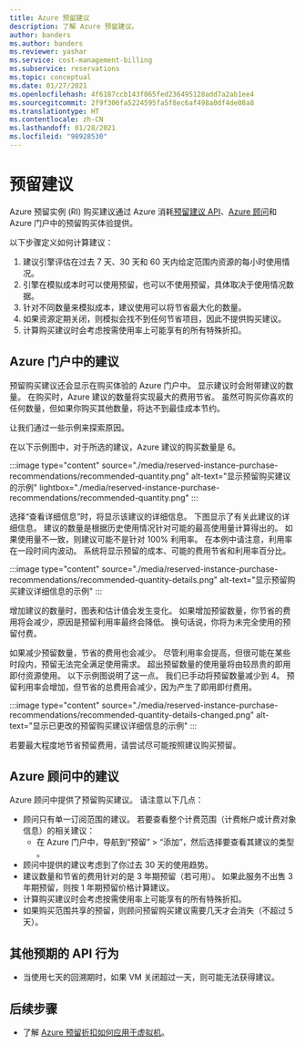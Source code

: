```yaml
---
title: Azure 预留建议
description: 了解 Azure 预留建议。
author: banders
ms.author: banders
ms.reviewer: yashar
ms.service: cost-management-billing
ms.subservice: reservations
ms.topic: conceptual
ms.date: 01/27/2021
ms.openlocfilehash: 4f6187ccb143f065fed236495128add7a2ab1ee4
ms.sourcegitcommit: 2f9f306fa5224595fa5f8ec6af498a0df4de08a8
ms.translationtype: HT
ms.contentlocale: zh-CN
ms.lasthandoff: 01/28/2021
ms.locfileid: "98928530"
---
```

# <a name="reservation-recommendations"></a>预留建议

Azure 预留实例 (RI) 购买建议通过 Azure 消耗[预留建议 API](/rest/api/consumption/reservationrecommendations)、[Azure 顾问](../../advisor/advisor-cost-recommendations.md#buy-reserved-virtual-machine-instances-to-save-money-over-pay-as-you-go-costs)和 Azure 门户中的预留购买体验提供。

以下步骤定义如何计算建议：

1. 建议引擎评估在过去 7 天、30 天和 60 天内给定范围内资源的每小时使用情况。
2. 引擎在模拟成本时可以使用预留，也可以不使用预留，具体取决于使用情况数据。
3. 针对不同数量来模拟成本，建议使用可以将节省最大化的数量。
4. 如果资源定期关闭，则模拟会找不到任何节省项目，因此不提供购买建议。
5. 计算购买建议时会考虑按需使用率上可能享有的所有特殊折扣。

## <a name="recommendations-in-the-azure-portal"></a>Azure 门户中的建议

预留购买建议还会显示在购买体验的 Azure 门户中。 显示建议时会附带建议的数量。 在购买时，Azure 建议的数量将实现最大的费用节省。 虽然可购买你喜欢的任何数量，但如果你购买其他数量，将达不到最佳成本节约。

让我们通过一些示例来探索原因。

在以下示例图中，对于所选的建议，Azure 建议的购买数量是 6。

:::image type="content" source="./media/reserved-instance-purchase-recommendations/recommended-quantity.png" alt-text="显示预留购买建议的示例" lightbox="./media/reserved-instance-purchase-recommendations/recommended-quantity.png" :::

选择“查看详细信息”时，将显示该建议的详细信息。 下图显示了有关此建议的详细信息。 建议的数量是根据历史使用情况针对可能的最高使用量计算得出的。 如果使用量不一致，则建议可能不是针对 100% 利用率。 在本例中请注意，利用率在一段时间内波动。 系统将显示预留的成本、可能的费用节省和利用率百分比。

:::image type="content" source="./media/reserved-instance-purchase-recommendations/recommended-quantity-details.png" alt-text="显示预留购买建议详细信息的示例" :::

增加建议的数量时，图表和估计值会发生变化。 如果增加预留数量，你节省的费用将会减少，原因是预留利用率最终会降低。 换句话说，你将为未完全使用的预留付费。

如果减少预留数量，节省的费用也会减少。 尽管利用率会提高，但很可能在某些时段内，预留无法完全满足使用需求。 超出预留数量的使用量将由较昂贵的即用即付资源使用。 以下示例图说明了这一点。 我们已手动将预留数量减少到 4。 预留利用率会增加，但节省的总费用会减少，因为产生了即用即付费用。

:::image type="content" source="./media/reserved-instance-purchase-recommendations/recommended-quantity-details-changed.png" alt-text="显示已更改的预留购买建议详细信息的示例" :::

若要最大程度地节省预留费用，请尝试尽可能按照建议购买预留。

## <a name="recommendations-in-azure-advisor"></a>Azure 顾问中的建议

Azure 顾问中提供了预留购买建议。 请注意以下几点：

- 顾问只有单一订阅范围的建议。 若要查看整个计费范围（计费帐户或计费对象信息）的相关建议：
  -  在 Azure 门户中，导航到“预留” > “添加”，然后选择要查看其建议的类型 。
- 顾问中提供的建议考虑到了你过去 30 天的使用趋势。
- 建议数量和节省的费用针对的是 3 年期预留（若可用）。 如果此服务不出售 3 年期预留，则按 1 年期预留价格计算建议。
- 计算购买建议时会考虑按需使用率上可能享有的所有特殊折扣。
- 如果购买范围共享的预留，则顾问预留购买建议需要几天才会消失（不超过 5 天）。

## <a name="other-expected-api-behavior"></a>其他预期的 API 行为

- 当使用七天的回溯期时，如果 VM 关闭超过一天，则可能无法获得建议。

## <a name="next-steps"></a>后续步骤

- 了解 [Azure 预留折扣如何应用于虚拟机](../manage/understand-vm-reservation-charges.md)。
